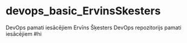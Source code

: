 # devops_basic_ErvinsSkesters
DevOps pamati iesācējiem
Ervīns Šķesters DevOps repozitorijs pamati iesācējiem
#hi
